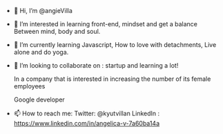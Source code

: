 - 👋 Hi, I’m @angieVilla
- 👀 I’m interested in learning front-end, mindset and get a balance 
  Between mind, body and soul. 
- 🌱 I’m currently learning Javascript, How to love with detachments, 
  Live alone and do yoga. 
- 💞️ I’m looking to collaborate on :
   startup and learning a lot! 

   In a company that is interested in increasing
  the number of its female employees
   
   Google developer
   
- 📫 How to reach me:
  Twitter: @kyutvillan
  LinkedIn : https://www.linkedin.com/in/angelica-v-7a60ba14a

<!---
angieVilla/angieVilla is a ✨ special ✨ repository because its `README.md` (this file) appears on your GitHub profile.
You can click the Preview link to take a look at your changes.
--->
